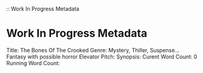 :: Work In Progress Metadata
# Work In Progress Metadata
Title: The Bones Of The Crooked
Genre: Mystery, Thiller, Suspense... Fantasy with possible horror
Elevator Pitch:
Synopsis:
Curent Word Count: 0
Running Word Count:
